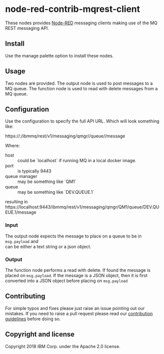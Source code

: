 # node-red-contrib-mqrest-client

These nodes provides [Node-RED](http://nodered.org) messaging clients
making use of the MQ REST messaging API.

## Install
Use the manage palette option to install these nodes.

## Usage
Two nodes are provided. The output node is used to post messages to a MQ queue.
The function node is used to read with delete messages from a MQ queue.

## Configuration
Use the configuration to specify the full API URL. Which will look something like:

https://<host>:<port>/ibmmq/rest/v1/messaging/qmgr/<queue manager>/queue/<queue>/message

Where:
<dl>
  <dt>host</dt>
  <dd>could be `localhost` if running MQ in a local docker image.</dd>
  <dt>port</dt>
  <dd>is typically 9443</dd>
  <dt>queue manager</dt>
  <dd>may be something like `QM1`</dd>  
  <dt>queue</dt>
  <dd>may be something like `DEV.QUEUE.1`</dd>    
</dl>

resulting in
https://localhost:9443/ibmmq/rest/v1/messaging/qmgr/QM1/queue/DEV.QUEUE.1/message


### Input
The output node expects the message to place on a queue to be in `msg.payload` and  
can be either a text string or a json object.

### Output
The function node performs a read with delete. If found the message is placed on
`msg.payload`. If the message is a JSON object, then
it is first converted into a JSON object before placing on `msg.payload`

## Contributing
For simple typos and fixes please just raise an issue pointing out our mistakes. If you need to raise a pull request please read our [contribution guidelines](https://github.com/ibm-early-programs/node-red-contrib-mqrest-client/blob/master/CONTRIBUTING.md) before doing so.


## Copyright and license

Copyright 2018 IBM Corp. under the Apache 2.0 license.
